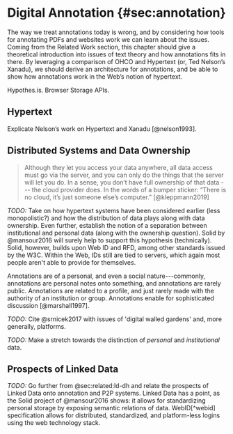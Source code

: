 # Digital Annotation {#sec:annotation}

The way we treat annotations today is wrong, and by considering how tools for annotating PDFs and websites work we can learn about the issues. Coming from the Related Work section, this chapter should give a theoretical introduction into issues of text theory and how annotations fits in there. By leveraging a comparison of OHCO and Hypertext (or, Ted Nelson’s Xanadu), we should derive an architecture for annotations, and be able to show how annotations work in the Web’s notion of hypertext.

Hypothes.is. Browser Storage APIs.

## Hypertext

Explicate Nelson’s work on Hypertext and Xanadu [@nelson1993].

## Distributed Systems and Data Ownership

> Although they let you access your data anywhere, all data access must go via the server, and you can only do the things that the server will let you do. In a sense, you don’t have full ownership of that data --- the cloud provider does. In the words of a bumper sticker: “There is no cloud, it’s just someone else’s computer.” [@kleppmann2019]

_TODO:_ Take on how hypertext systems have been considered earlier (less monopolistic?) and how the distribution of data plays along with data ownership. Even further, establish the notion of a separation between institutional and personal data (along with the ownership question). Solid by @mansour2016 will surely help to support this hypothesis (technically). Solid, however, builds upon Web ID and RFD, among other standards issued by the W3C. Within the Web, IDs still are tied to servers, which again most people aren't able to provide for themselves.

Annotations are of a personal, and even a social nature---commonly, annotations are personal notes onto something, and annotations are rarely public. Annotations are related to a profile, and just rarely made with the authority of an institution or group. Annotations enable for sophisticated discussion [@marshall1997].

_TODO:_ Cite @srnicek2017 with issues of 'digital walled gardens' and, more generally, platforms.

_TODO:_ Make a stretch towards the distinction of _personal_ and _institutional_ data.

## Prospects of Linked Data

_TODO:_ Go further from @sec:related:ld-dh and relate the prospects of Linked Data onto annotation and P2P systems. Linked Data has a point, as the Solid project of @mansour2016 shows: it allows for standardizing personal storage by exposing semantic relations of data. WebID[^webid] specification allows for distributed, standardized, and platform-less logins using the web technology stack.

[^web-id]: <https://www.w3.org/2005/Incubator/webid/spec/>

